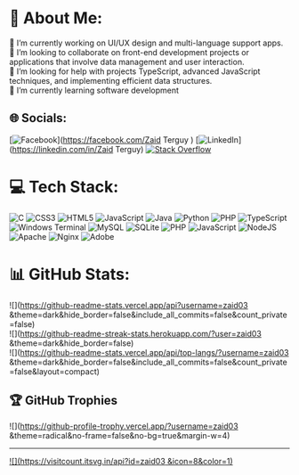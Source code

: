 # 💫 About Me:
🔭 I’m currently working on UI/UX design and multi-language support apps.<br>👯 I’m looking to collaborate on front-end development projects or applications that involve data management and user interaction.<br>🤝 I’m looking for help with projects TypeScript, advanced JavaScript techniques, and implementing efficient data structures.<br>🌱 I’m currently learning software development <br>


## 🌐 Socials:
[![Facebook](https://img.shields.io/badge/Facebook-%231877F2.svg?logo=Facebook&logoColor=white)](https://facebook.com/Zaid Terguy ) [![LinkedIn](https://img.shields.io/badge/LinkedIn-%230077B5.svg?logo=linkedin&logoColor=white)](https://linkedin.com/in/Zaid Terguy) [![Stack Overflow](https://img.shields.io/badge/-Stackoverflow-FE7A16?logo=stack-overflow&logoColor=white)](https://stackoverflow.com/users/22393844) 

# 💻 Tech Stack:
![C](https://img.shields.io/badge/c-%2300599C.svg?style=for-the-badge&logo=c&logoColor=white) ![CSS3](https://img.shields.io/badge/css3-%231572B6.svg?style=for-the-badge&logo=css3&logoColor=white) ![HTML5](https://img.shields.io/badge/html5-%23E34F26.svg?style=for-the-badge&logo=html5&logoColor=white) ![JavaScript](https://img.shields.io/badge/javascript-%23323330.svg?style=for-the-badge&logo=javascript&logoColor=%23F7DF1E) ![Java](https://img.shields.io/badge/java-%23ED8B00.svg?style=for-the-badge&logo=openjdk&logoColor=white) ![Python](https://img.shields.io/badge/python-3670A0?style=for-the-badge&logo=python&logoColor=ffdd54) ![PHP](https://img.shields.io/badge/php-%23777BB4.svg?style=for-the-badge&logo=php&logoColor=white) ![TypeScript](https://img.shields.io/badge/typescript-%23007ACC.svg?style=for-the-badge&logo=typescript&logoColor=white) ![Windows Terminal](https://img.shields.io/badge/Windows%20Terminal-%234D4D4D.svg?style=for-the-badge&logo=windows-terminal&logoColor=white) ![MySQL](https://img.shields.io/badge/mysql-4479A1.svg?style=for-the-badge&logo=mysql&logoColor=white) ![SQLite](https://img.shields.io/badge/sqlite-%2307405e.svg?style=for-the-badge&logo=sqlite&logoColor=white) ![PHP](https://img.shields.io/badge/php-%23777BB4.svg?style=for-the-badge&logo=php&logoColor=white) ![JavaScript](https://img.shields.io/badge/javascript-%23323330.svg?style=for-the-badge&logo=javascript&logoColor=%23F7DF1E) ![NodeJS](https://img.shields.io/badge/node.js-6DA55F?style=for-the-badge&logo=node.js&logoColor=white) ![Apache](https://img.shields.io/badge/apache-%23D42029.svg?style=for-the-badge&logo=apache&logoColor=white) ![Nginx](https://img.shields.io/badge/nginx-%23009639.svg?style=for-the-badge&logo=nginx&logoColor=white) ![Adobe](https://img.shields.io/badge/adobe-%23FF0000.svg?style=for-the-badge&logo=adobe&logoColor=white)
# 📊 GitHub Stats:
![](https://github-readme-stats.vercel.app/api?username=zaid03 &theme=dark&hide_border=false&include_all_commits=false&count_private=false)<br/>
![](https://github-readme-streak-stats.herokuapp.com/?user=zaid03 &theme=dark&hide_border=false)<br/>
![](https://github-readme-stats.vercel.app/api/top-langs/?username=zaid03 &theme=dark&hide_border=false&include_all_commits=false&count_private=false&layout=compact)

## 🏆 GitHub Trophies
![](https://github-profile-trophy.vercel.app/?username=zaid03 &theme=radical&no-frame=false&no-bg=true&margin-w=4)

---
[![](https://visitcount.itsvg.in/api?id=zaid03 &icon=8&color=1)](https://visitcount.itsvg.in)

<!-- Proudly created with GPRM ( https://gprm.itsvg.in ) -->
